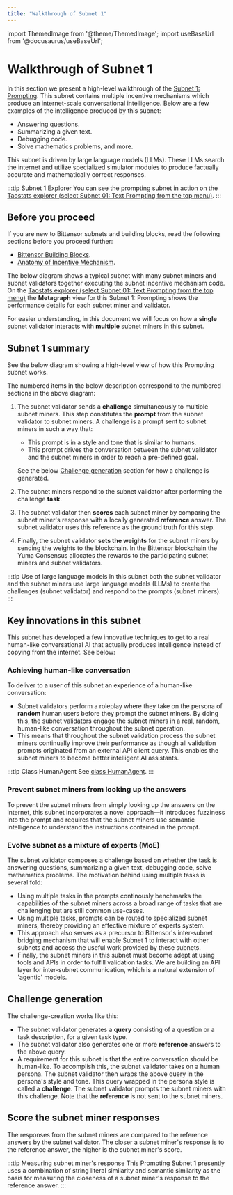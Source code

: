 ```yaml
---
title: "Walkthrough of Subnet 1"
---
```


import ThemedImage from '@theme/ThemedImage';
import useBaseUrl from '@docusaurus/useBaseUrl';

# Walkthrough of Subnet 1

In this section we present a high-level walkthrough of the [Subnet 1: Prompting](https://github.com/opentensor/prompting/tree/main). This subnet contains multiple incentive mechanisms which produce an internet-scale conversational intelligence. Below are a few examples of the intelligence produced by this subnet:

- Answering questions.
- Summarizing a given text.
- Debugging code. 
- Solve mathematics problems, and more.

This subnet is driven by large language models (LLMs). These LLMs search the internet and utilize specialized simulator modules to produce factually accurate and mathematically correct responses. 

:::tip Subnet 1 Explorer
You can see the prompting subnet in action on the [Taostats explorer (select Subnet 01: Text Prompting from the top menu)](https://taostats.io/). 
:::

## Before you proceed

If you are new to Bittensor subnets and building blocks, read the following sections before you proceed further:

- [Bittensor Building Blocks](../learn/bittensor-building-blocks).
- [Anatomy of Incentive Mechanism](../learn/anatomy-of-incentive-mechanism).

The below diagram shows a typical subnet with many subnet miners and subnet validators together executing the subnet incentive mechanism code. On the [Taostats explorer (select Subnet 01: Text Prompting from the top menu)](https://taostats.io/) the **Metagraph** view for this Subnet 1: Prompting shows the performance details for each subnet miner and validator. 

For easier understanding, in this document we will focus on how a **single** subnet validator interacts with **multiple** subnet miners in this subnet. 

<center id="bittensor-img">
<ThemedImage
alt="1-Prompting Walkthrough"
sources={{
    light: useBaseUrl('/img/docs/1-prompting-subnet-walkthrough.svg'),
    dark: useBaseUrl('/img/docs/1-prompting-subnet-walkthrough.svg'),
  }}
style={{width: 600}}
/>
</center>

## Subnet 1 summary

See the below diagram showing a high-level view of how this Prompting subnet works. 

<center>
<ThemedImage
alt="Prompting Subnet 1 Big Picture"
sources={{
    light: useBaseUrl('/img/docs/2-prompting-subnet-high-level.svg'),
    dark: useBaseUrl('/img/docs/2-prompting-subnet-high-level.svg'),
  }}
style={{width: 750}}
/>
</center>

The numbered items in the below description correspond to the numbered sections in the above diagram:

1. The subnet validator sends a **challenge** simultaneously to multiple subnet miners. This step constitutes the **prompt** from the subnet validator to subnet miners. A challenge is a prompt sent to subnet miners in such a way that:
   - This prompt is in a style and tone that is similar to humans.
   - This prompt drives the conversation between the subnet validator and the subnet miners in order to reach a pre-defined goal. 

    See the below [Challenge generation](#challenge-generation) section for how a challenge is generated. 
2. The subnet miners respond to the subnet validator after performing the challenge **task**. 
3. The subnet validator then **scores** each subnet miner by comparing the subnet miner's response with a locally generated **reference** answer. The subnet validator uses this reference as the ground truth for this step. 
4. Finally, the subnet validator **sets the weights** for the subnet miners by sending the weights to the blockchain. In the Bittensor blockchain the Yuma Consensus allocates the rewards to the participating subnet miners and subnet validators. 

:::tip Use of large language models 
In this subnet both the subnet validator and the subnet miners use large language models (LLMs) to create the challenges (subnet validator) and respond to the prompts (subnet miners).
:::

## Key innovations in this subnet

This subnet has developed a few innovative techniques to get to a real human-like conversational AI that actually produces intelligence instead of copying from the internet. See below:

### Achieving human-like conversation

To deliver to a user of this subnet an experience of a human-like conversation:

- Subnet validators perform a roleplay where they take on the persona of **random** human users before they prompt the subnet miners. By doing this, the subnet validators engage the subnet miners in a real, random, human-like conversation throughout the subnet operation.
- This means that throughout the subnet validation process the subnet miners continually improve their performance as though all validation prompts originated from an external API client query. This enables the subnet miners to become better intelligent AI assistants. 

:::tip Class HumanAgent
See [class HumanAgent](https://github.com/opentensor/prompting/blob/main/prompting/agent.py#L30).
:::

### Prevent subnet miners from looking up the answers

To prevent the subnet miners from simply looking up the answers on the internet, this subnet incorporates a novel approach&mdash;it introduces fuzziness into the prompt and requires that the subnet miners use semantic intelligence to understand the instructions contained in the prompt.

### Evolve subnet as a mixture of experts (MoE)

The subnet validator composes a challenge based on whether the task is answering questions, summarizing a given text, debugging code, solve mathematics problems. The motivation behind using multiple tasks is several fold:

- Using multiple tasks in the prompts continously benchmarks the capabilities of the subnet miners across a broad range of tasks that are challenging but are still common use-cases. 
- Using multiple tasks, prompts can be routed to specialized subnet miners, thereby providing an effective mixture of experts system.
- This approach also serves as a precursor to Bittensor's inter-subnet bridging mechanism that will enable Subnet 1 to interact with other subnets and access the useful work provided by these subnets. 
- Finally, the subnet miners in this subnet must become adept at using tools and APIs in order to fulfill validation tasks. We are building an API layer for inter-subnet communication, which is a natural extension of 'agentic' models.

## Challenge generation

The challenge-creation works like this:

- The subnet validator generates a **query** consisting of a question or a task description, for a given task type. 
- The subnet validator also generates one or more **reference** answers to the above query. 
- A requirement for this subnet is that the entire conversation should be human-like. To accomplish this, the subnet validator takes on a human persona. The subnet validator then wraps the above query in the persona's style and tone. This query wrapped in the persona style is called a **challenge**. The subnet validator prompts the subnet miners with this challenge. Note that the **reference** is not sent to the subnet miners.

## Score the subnet miner responses

The responses from the subnet miners are compared to the reference answers by the subnet validator. The closer a subnet miner's response is to the reference answer, the higher is the subnet miner's score. 

:::tip Measuring subnet miner's response
This Prompting Subnet 1 presently uses a combination of string literal similarity and semantic similarity as the basis for measuring the closeness of a subnet miner's response to the reference answer. 
:::
